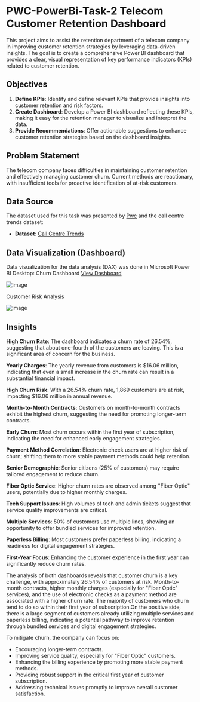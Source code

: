 
# PWC-PowerBi-Task-2 Telecom Customer Retention Dashboard


 This project aims to assist the retention department of a telecom company in improving customer retention strategies by leveraging data-driven insights. The goal is to create a comprehensive Power BI dashboard that provides a clear, visual representation of key performance indicators (KPIs) related to customer retention.

## Objectives

1. **Define KPIs**: Identify and define relevant KPIs that provide insights into customer retention and risk factors.
2. **Create Dashboard**: Develop a Power BI dashboard reflecting these KPIs, making it easy for the retention manager to visualize and interpret the data.
3. **Provide Recommendations**: Offer actionable suggestions to enhance customer retention strategies based on the dashboard insights.

 ## Problem Statement
The telecom company faces difficulties in maintaining customer retention and effectively managing customer churn. Current methods are reactionary, with insufficient tools for proactive identification of at-risk customers.

## Data Source

The dataset used for this task was presented by [Pwc](https://www.pwc.com) and the call centre trends dataset:

- **Dataset**: [Call Centre Trends](calldata.xlsx)


## Data Visualization (Dashboard)

Data visualization for the data analysis (DAX) was done in Microsoft Power BI Desktop:
Churn Dashboard
[View Dashboard](https://github.com/BhavishaKulal/PWC-PowerBi-Task-2/blob/main/retention_customer.pbix)

![image](https://github.com/user-attachments/assets/4b4c1c98-e72d-4138-9612-5dbecc4dacd5)

Customer Risk Analysis


![image](https://github.com/user-attachments/assets/5d7fb75c-3641-4694-95a0-dca1cda3ccd1)


  
## Insights
**High Churn Rate**: The dashboard indicates a churn rate of 26.54%, suggesting that about one-fourth of the customers are leaving. This is a significant area of concern for the business.

**Yearly Charges**: The yearly revenue from customers is $16.06 million, indicating that even a small increase in the churn rate can result in a substantial financial impact.

**High Churn Risk**: With a 26.54% churn rate, 1,869 customers are at risk, impacting $16.06 million in annual revenue.

**Month-to-Month Contracts**: Customers on month-to-month contracts exhibit the highest churn, suggesting the need for promoting longer-term contracts.

**Early Churn**: Most churn occurs within the first year of subscription, indicating the need for enhanced early engagement strategies.

**Payment Method Correlation**: Electronic check users are at higher risk of churn; shifting them to more stable payment methods could help retention.

**Senior Demographic**: Senior citizens (25% of customers) may require tailored engagement to reduce churn.

**Fiber Optic Service**: Higher churn rates are observed among "Fiber Optic" users, potentially due to higher monthly charges.

**Tech Support Issues**: High volumes of tech and admin tickets suggest that service quality improvements are critical.

**Multiple Services**: 50% of customers use multiple lines, showing an opportunity to offer bundled services for improved retention.

**Paperless Billing**: Most customers prefer paperless billing, indicating a readiness for digital engagement strategies.

**First-Year Focus**: Enhancing the customer experience in the first year can significantly reduce churn rates.

The analysis of both dashboards reveals that customer churn is a key challenge, with approximately 26.54% of customers at risk. Month-to-month contracts, higher monthly charges (especially for "Fiber Optic" services), and the use of electronic checks as a payment method are associated with a higher churn rate. The majority of customers who churn tend to do so within their first year of subscription.On the positive side, there is a large segment of customers already utilizing multiple services and paperless billing, indicating a potential pathway to improve retention through bundled services and digital engagement strategies.

To mitigate churn, the company can focus on:

* Encouraging longer-term contracts.
* Improving service quality, especially for "Fiber Optic" customers.
* Enhancing the billing experience by promoting more stable payment methods.
* Providing robust support in the critical first year of customer subscription.
* Addressing technical issues promptly to improve overall customer satisfaction.


